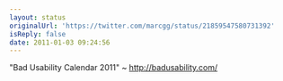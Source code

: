 ```yaml
---
layout: status
originalUrl: 'https://twitter.com/marcgg/status/21859547580731392'
isReply: false
date: 2011-01-03 09:24:56
---
```


"Bad Usability Calendar 2011" ~ http://badusability.com/
